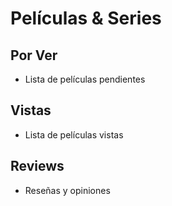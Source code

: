 # Películas & Series

## Por Ver
- Lista de películas pendientes

## Vistas
- Lista de películas vistas

## Reviews
- Reseñas y opiniones